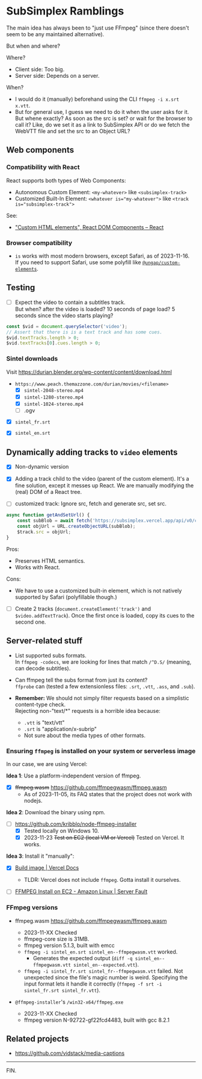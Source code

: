 # SubSimplex Ramblings

The main idea has always been to "just use FFmpeg" (since there doesn't seem to be any maintained alternative).

But when and where?

Where?
- Client side: Too big.
- Server side: Depends on a server.

When?
- I would do it (manually) beforehand using the CLI `ffmpeg -i x.srt x.vtt`.
- But for general use, I guess we need to do it when the user asks for it. \
But whene exactly? As soon as the src is set? or wait for the browser to call it?
Like, do we set it as a link to SubSimplex API or do we fetch the WebVTT file and set the src to an Object URL?


## Web components

### Compatibility with React

React supports both types of Web Components:
- Autonomous Custom Element: `<my-whatever>` like `<subsimplex-track>`
- Customized Built-In Element: `<whatever is="my-whatever">` like `<track is="subsimplex-track">`

See:
- ["Custom HTML elements", React DOM Components – React](https://react.dev/reference/react-dom/components#custom-html-elements)


### Browser compatibility

- `is` works with most modern browsers, except Safari, as of 2023-11-16. \
If you need to support Safari, use some polyfill like
[`@ungap/custom-elements`](https://github.com/ungap/custom-elements).


## Testing

- [ ] Expect the video to contain a subtitles track. \
But when? after the video is loaded? 10 seconds of page load? 5 seconds since the video starts playing?
```js
const $vid = document.querySelector('video');
// Assert that there is is a text track and has some cues.
$vid.textTracks.length > 0;
$vid.textTracks[0].cues.length > 0;
```


### Sintel downloads

Visit https://durian.blender.org/wp-content/content/download.html

- `https://www.peach.themazzone.com/durian/movies/<filename>`
    * [x] `sintel-2048-stereo.mp4`
    * [x] `sintel-1280-stereo.mp4`
    * [x] `sintel-1024-stereo.mp4`
    * [ ] .ogv
    
- [x] `sintel_fr.srt`
- [x] `sintel_en.srt`


## Dynamically adding tracks to `video` elements

- [x] Non-dynamic version

- [x] Adding a track child to the video (parent of the custom element).
It's a fine solution,
except it messes up React. We are manually modifying the (real) DOM of a React tree.

- [ ] customized track: Ignore src, fetch and generate src, set src.
```js
async function getAndSetUrl() {
    const subBlob = await fetch('https://subsimplex.vercel.app/api/v0/convert-to-vtt/test.subs').then(res => res.blob());
    const objUrl = URL.createObjectURL(subBlob);
    $track.src = objUrl;
}
```

Pros:
- Preserves HTML semantics.
- Works with React.

Cons:
- We have to use a customized built-in element, which is not natively supported by Safari (polyfillable though.)

- [ ] Create 2 tracks (`document.createElement('track')` and `$video.addTextTrack`).
Once the first once is loaded, copy its cues to the second one.


## Server-related stuff

- List supported subs formats. \
In `ffmpeg -codecs`, we are looking for lines that match `/^D.S/` (meaning, can decode subtitles).

- Can ffmpeg tell the subs format from just its content? \
`ffprobe` can (tested a few extensionless files: `.srt`, `.vtt`, `.ass`, and `.sub`).

- **Remember:**
We should not simply filter requests based on a simplistic content-type check. \
Rejecting non-"text/*" requests is a horrible idea because:
    - `.vtt` is "text/vtt"
    - `.srt` is "application/x-subrip"
    - Not sure about the media types of other formats.


### Ensuring `ffmpeg` is installed on your system or serverless image

In our case, we are using Vercel:

**Idea 1**: Use a platform-independent version of ffmpeg.

- [x] ~~ffmpeg.wasm~~ https://github.com/ffmpegwasm/ffmpeg.wasm
    + As of 2023-11-05, its FAQ states that the project does not work with nodejs.

**Idea 2**: Download the binary using npm.

- [ ] https://github.com/kribblo/node-ffmpeg-installer
    * [x] Tested locally on Windows 10.
    * [x] 2023-11-23 ~~Test on EC2 (local VM or Vercel)~~ Tested on Vercel. It works.

**Idea 3**: Install it "manually":

- [x] [Build image | Vercel Docs](https://vercel.com/docs/deployments/build-image)
    * TLDR: Vercel does not include `ffmpeg`. Gotta install it ourselves.

- [ ] [FFMPEG Install on EC2 - Amazon Linux | Server Fault](https://serverfault.com/questions/374912)


### FFmpeg versions

- ffmpeg.wasm https://github.com/ffmpegwasm/ffmpeg.wasm
    * 2023-11-XX Checked
    * ffmpeg-core size is 31MB.
    * ffmpeg version 5.1.3, built with emcc
    * `ffmpeg -i sintel_en.srt sintel_en--ffmpegwasm.vtt` worked.
        * Generates the expected output (`diff -q sintel_en--ffmpegwasm.vtt sintel_en--expected.vtt`).
    * `ffmpeg -i sintel_fr.srt sintel_fr--ffmpegwasm.vtt` failed. Not unexpected since the file's magic number is weird.
    Specifying the input format lets it handle it correctly (`ffmpeg -f srt -i sintel_fr.srt sintel_fr.vtt`).

- `@ffmpeg-installer`'s `/win32-x64/ffmpeg.exe`
    * 2023-11-XX Checked
    * ffmpeg version N-92722-gf22fcd4483, built with gcc 8.2.1


## Related projects

- https://github.com/vidstack/media-captions

---

FIN.
